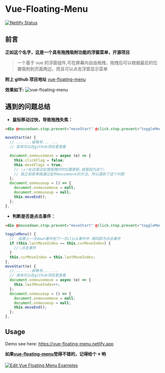 # Vue-Floating-Menu

[![Netlify Status](https://api.netlify.com/api/v1/badges/333eb4f0-852a-40ad-a5d0-bad45d4ef3bc/deploy-status)](https://vue-floating-menu.netlify.app)

## 前言

**正如这个名字，这是一个具有拖拽吸附功能的浮窗菜单，开源项目**

> 一个基于 vue 的浮窗组件,可在屏幕内自由拖拽，拖拽后可以根据最后的位置吸附到页面两边，而且可以点击浮窗显示菜单

**附上 github 项目地址** [vue-floating-menu](https://github.com/yuanzhou3118/vue-floating-menu)

**效果如下:**
![vue-floating-menu](https://p1-juejin.byteimg.com/tos-cn-i-k3u1fbpfcp/bba487b021194edaa368f97cd0a6ccec~tplv-k3u1fbpfcp-zoom-1.image)

## 遇到的问题总结

- **鼠标移动过快，导致拖拽失焦：**

```html
<div @mousedown.stop.prevent="moveStart" @click.stop.prevent="toggleMenu"></div>
```

```js
moveStart(e) {
  // ... ...省略号... ...
  // 具体可以在github项目里查看

  document.onmousemove = async (e) => {
    this.clickFlag = false;
    this.moveFlags = true;
    // 💥👉在这里边处理拖拽时的位置更新,就是因为这个。
    // 我之前是单独通过监听mousemove的方法，所以遇到了这个问题
  };
  document.onmouseup = () => {
    document.onmousemove = null;
    document.onmouseup = null;
    this.moveEnd();
  };
},
```

- **判断是否是点击事件：**

```html
<div @mousedown.stop.prevent="moveStart" @click.stop.prevent="toggleMenu"></div>
```

```javascript
toggleMenu() {
  //  如果上一次down事件到下一次click事件中 相同即为点击事件
  if (this.lastMoveIndex == this.curMoveIndex) {
	//💥点击事件
  }
  this.curMoveIndex = this.lastMoveIndex;
},
moveStart(e) {
  // ... ...省略号... ...
  // 具体可以在github项目里查看
  document.onmousemove = async (e) => {
    this.lastMoveIndex++;
  };
  document.onmouseup = () => {
    document.onmousemove = null;
    document.onmouseup = null;
    this.moveEnd();
  };
},
```

## Usage

Demo see here: https://vue-floating-menu.netlify.app

**如果[vue-floating-menu](https://github.com/yuanzhou3118/vue-floating-menu)觉得不错的，记得给个 ⭐ 哟**

[![Edit Vue Floating Menu Examples](https://codesandbox.io/static/img/play-codesandbox.svg)](https://codesandbox.io/s/github/yuanzhou3118/vue-floating-menu)
